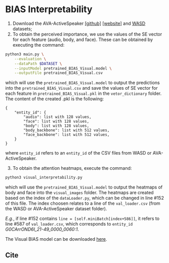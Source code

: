 # BIAS Interpretability

1. Download the AVA-ActiveSpeaker [\[github\]](https://github.com/cvdfoundation/ava-dataset) [\[website\]](https://research.google.com/ava/download.html#ava_active_speaker_download) and [WASD]() datasets;
2. To obtain the perceived importance, we use the values of the SE vector for each feature (audio, body, and face). These can be obtained by executing the command:
```bash
python3 main.py \
    --evaluation \
    --dataPath $DATASET \
    --inputModel pretrained_BIAS_Visual.model \
    --outputFile pretrained_BIAS_Visual.csv
```
which will use the `pretrained_BIAS_Visual.model` to output the predictions into the `pretrained_BIAS_Visual.csv` and save the values of SE vector for each feature in `pretrained_BIAS_Visual.pkl` in the `vetor_dictionary` folder. The content of the created .pkl is the following:
```
{
    "entity_id": {
        "audio": list with 128 values,
        "face": list with 128 values,
        "body": list with 128 values,
        "body_backbone": list with 512 values,
        "face_backbone": list with 512 values,
    }
}
```
where `entity_id` refers to an `entity_id` of the CSV files from WASD or AVA-ActiveSpeaker.

3. To obtain the attention heatmaps, execute the command:
```bash
python3 visual_interpretability.py
```
which will use the `pretrained_BIAS_Visual.model` to output the heatmaps of body and face into the `visual_images` folder. The heatmaps are created based on the index of the `dataLoader.py`, which can be changed in line #152 of this file. The index choosen relates to a line of the `val_loader.csv` (from the WASD or AVA-ActiveSpeaker dataset folder). 

*E.g.*, if line #152 contains `line = [self.miniBatch[index+586]]`, it refers to line #587 of `val_loader.csv`, which corresponds to `entity_id` *G0CArrOND6I_21-49_0000_0060:1*. 

The Visual BIAS model can be downloaded [here](https://drive.google.com/file/d/1ToC1o9TDSVMLVrRSFlbQ8qxXbiIRNJkB/view?usp=share_link).
 

## Cite

```bibtex

```
